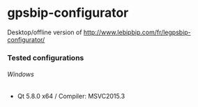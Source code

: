 # gpsbip-configurator
Desktop/offline version of http://www.lebipbip.com/fr/legpsbip-configurator/

### Tested configurations

###### Windows

- Qt 5.8.0 x64 / Compiler: MSVC2015.3
